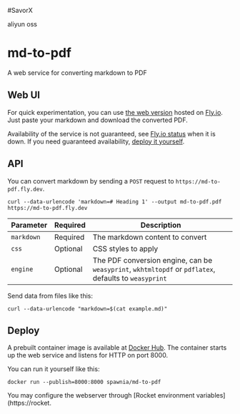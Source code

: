 


#SavorX

aliyun oss


# md-to-pdf

A web service for converting markdown to PDF

## Web UI

For quick experimentation, you can use [the web version](https://md-to-pdf.fly.dev) hosted on [Fly.io](https://fly.io).
Just paste your markdown and download the converted PDF.

Availability of the service is not guaranteed, see [Fly.io status](https://status.flyio.net) when it is down.
If you need guaranteed availability, [deploy it yourself](#deploy).

## API

You can convert markdown by sending a `POST` request to `https://md-to-pdf.fly.dev`.

```shell
curl --data-urlencode 'markdown=# Heading 1' --output md-to-pdf.pdf https://md-to-pdf.fly.dev
```

| Parameter  | Required | Description                                                                                           |
|------------|----------|-------------------------------------------------------------------------------------------------------|
| `markdown` | Required | The markdown content to convert                                                                       |
| `css`      | Optional | CSS styles to apply                                                                                   |
| `engine`   | Optional | The PDF conversion engine, can be `weasyprint`, `wkhtmltopdf` or `pdflatex`, defaults to `weasyprint` |

Send data from files like this:

```shell
curl --data-urlencode "markdown=$(cat example.md)" 
```

## Deploy

A prebuilt container image is available at [Docker Hub](https://hub.docker.com/r/spawnia/md-to-pdf).
The container starts up the web service and listens for HTTP on port 8000.

You can run it yourself like this:

```shell
docker run --publish=8000:8000 spawnia/md-to-pdf
```

You may configure the webserver through [Rocket environment variables](https://rocket.